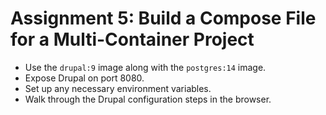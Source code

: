 # Assignment 5: Build a Compose File for a Multi-Container Project

- Use the `drupal:9` image along with the `postgres:14` image.
- Expose Drupal on port 8080.
- Set up any necessary environment variables.
- Walk through the Drupal configuration steps in the browser.
